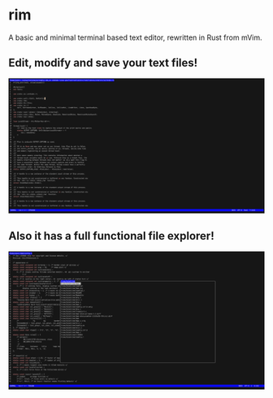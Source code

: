 # rim
A basic and minimal terminal based text editor, rewritten in Rust from mVim.

## Edit, modify and save your text files!
![Screenshot](/screenshots/d.png)

## Also it has a full functional file explorer!
![Screenshot](/screenshots/e.png)
